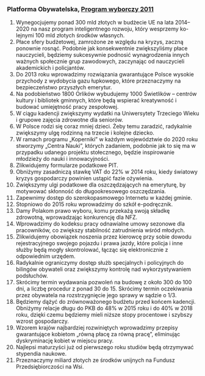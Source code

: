 ### Platforma Obywatelska, [Program wyborczy 2011](http://platforma.org/media/dokumenty/Program_PO_100dpi.pdf)

1. Wynegocjujemy	ponad	300	mld	złotych	w	budżecie	UE	na	lata	2014–2020	na	nasz	program inteligentnego	rozwoju,	który	wesprzemy	ko-lejnymi	100	mld	złotych	środków	własnych.
2. Płace	sfery	budżetowej,	zamrożone	ze	względu	na	kryzys,	zaczną	ponownie	rosnąć.	Podobnie	 jak	 konsekwentnie	 zwiększyliśmy	 płace nauczycieli,	 będziemy	 sukcesywnie	 podnosić wynagrodzenia	 innych	 ważnych	 społecznie grup	zawodowych,	zaczynając	od	nauczycieli akademickich	i	policjantów.
3. Do	2013	roku	wprowadzimy	rozwiązania	gwarantujące	Polsce	wysokie	przychody	z	wydobycia	gazu	łupkowego,	które	przeznaczymy	na bezpieczeństwo	przyszłych	emerytur. 
4. Na	podobieństwo	1800	Orlików	wybudujemy 1000	Świetlików	–	centrów	kultury	i	bibliotek gminnych,	które	będą	wspierać	kreatywność i	budować	umiejętność	pracy	zespołowej.
5. W	ciągu	kadencji	zwiększymy	wydatki	na	Uniwersytety	Trzeciego	Wieku	i	grupowe	zajęcia zdrowotne dla seniorów. 
6. W	 Polsce	 rodzi	 się	 coraz	 mniej	 dzieci.	 Żeby temu	zaradzić,	radykalnie	zwiększymy	ulgę	rodzinną	na	trzecie	i	kolejne	dziecko. 
7. W	 ramach	 programu	 „Koperniki”	 w	 każdym województwie	do	2020	roku	stworzymy	„Centra	Nauki”,	których	zadaniem,	podobnie	jak	to się	ma	w	przypadku	udanego	projektu	stołecznego,	będzie	inspirowanie	młodzieży	do	nauki i	innowacyjności.
8. Zlikwidujemy formularze podatkowe PIT.
9. Obniżymy	 zasadniczą	 stawkę	 VAT	 do	 22% w	2014	roku,	kiedy	światowy	kryzys	gospodarczy	powinien	ustąpić	fazie	ożywienia.
10. Zwiększymy	ulgi	podatkowe	dla	oszczędzających	na	emeryturę,	by	motywować	skłonność do	długookresowego	oszczędzania.
11. Zapewnimy	dostęp	do	szerokopasmowego	Internetu	w	każdej	gminie.
12. Stopniowo	 do	 2015	 roku	 wprowadzimy	 do szkół	e-podręcznik.
13. Damy	Polakom	prawo	wyboru,	komu	przekażą	 swoją	 składkę	 zdrowotną,	 wprowadzając konkurencję	dla	NFZ.
14. Wprowadzimy	do	kodeksu	pracy	odnawialne umowy	sezonowe	dla	pracowników,	co	zwiększy	stabilność	zatrudnienia	wśród	młodych.
15. Zlikwidujemy	 obowiązek	 noszenia	 przez	 kierowcę	 przy	 sobie	 dowodu	 rejestracyjnego swojego	pojazdu	i	prawa	jazdy,	które	policja i	inne	służby	będą	mogły	skontrolować,	łącząc się	elektronicznie	z	odpowiednim	urzędem.
16. Radykalnie	ograniczymy	dostęp	służb	specjalnych	i	policyjnych	do	bilingów	obywateli	oraz zwiększymy	kontrolę	nad	wykorzystywaniem podsłuchów.
17. Skrócimy	termin	wydawania	pozwoleń	na	budowę	z	około	300	do	100	dni,	a	liczbę	procedur z	ponad	30	do	15.	Skrócimy	termin	oczekiwania	 przez	 obywatela	 na	 rozstrzygnięcie jego sprawy	w	sądzie	o	1/3.
18. Będziemy	dążyć	do	zrównoważonego	budżetu przed	końcem	kadencji.	Obniżymy	relacje	długu	do	PKB	do	48%	w	2015	roku	i	do	40%	w	2018 roku,	dzięki	czemu	będziemy	mieli	niższe	stopy	procentowe	i	szybszy	wzrost	gospodarczy.
19. Wzorem	 krajów	 najbardziej	 rozwiniętych wprowadzimy	 przepisy	 gwarantujące	 kobietom	„równą	płacę	za	równą	pracę”,	eliminując dyskryminację	kobiet	w	miejscu	pracy.
20. Najlepsi	maturzyści	już	od	pierwszego	roku	studiów	będą	otrzymywać	stypendia	naukowe. 
21. Przeznaczymy	miliard	złotych	ze	środków	unijnych	na	Fundusz	Przedsiębiorczości	na	Wsi.
